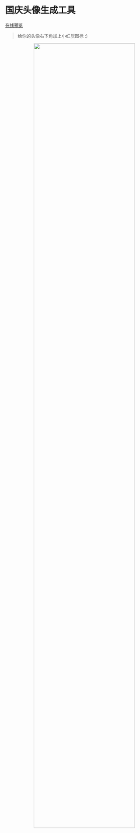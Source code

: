 # 国庆头像生成工具

[在线预览](https://aooiuu.github.io/avatar1001/index.html)

> 给你的头像右下角加上小红旗图标 :)

<p align="center">
    <a href="https://aooiuu.github.io/avatar1001/index.html">
        <img width="80%" src="https://github.com/aooiuu/avatar1001/blob/master/preview.png">
    </a>
</p>
